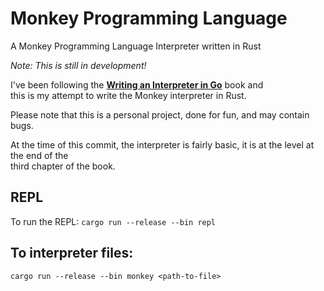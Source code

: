 # Monkey Programming Language

A Monkey Programming Language Interpreter written in Rust

*Note: This is still in development!*

I've been following the **[Writing an Interpreter in Go](https://interpreterbook.com/)** book and \
this is my attempt to write the Monkey interpreter in Rust. 

Please note that this is a personal project, done for fun, and may contain bugs. 

At the time of this commit, the interpreter is fairly basic, it is at the level at the end of the \
third chapter of the book. 


## REPL
To run the REPL: 
`cargo run --release --bin repl`

## To interpreter files: 
`cargo run --release --bin monkey <path-to-file>`
